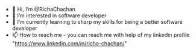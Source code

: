 - 👋 Hi, I’m @RichaChachan
- 👀 I’m interested in software developer
- 🌱 I’m currently learning to sharp my skills for being a better software developer
- 📫 How to reach me - you can reach me with help of my linkedin profile "https://www.linkedin.com/in/richa-chachan/"

<!---
RichaChachan/RichaChachan is a ✨ special ✨ repository because its `README.md` (this file) appears on your GitHub profile.
You can click the Preview link to take a look at your changes.
--->
